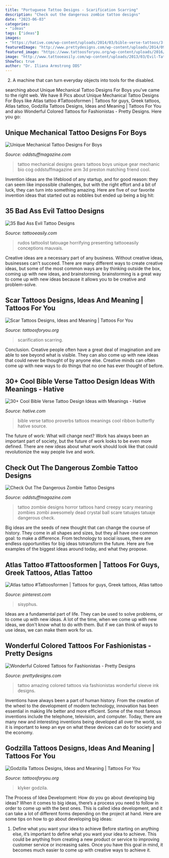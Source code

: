 ```yaml
---
title: "Portuguese Tattoo Designs - Scarification Scarring"
description: "Check out the dangerous zombie tattoo designs"
date: "2023-06-03"
categories:
- "ideas"
tags: ["ideas"]
images:
- "https://hative.com/wp-content/uploads/2014/03/bible-verse-tattoos/3-proverbs-31-25-ribbon-butterfly.jpg"
featuredImage: "http://www.prettydesigns.com/wp-content/uploads/2014/09/Amazing-Colored-Tattoo-for-Men.jpg"
featured_image: "https://www.tattoosforyou.org/wp-content/uploads/2016/02/Godzilla-Tribal-Tattoo.jpg"
image: "http://www.tattooeasily.com/wp-content/uploads/2013/03/Evil-Tattoo-Designs-29.jpg"
ShowToc: true
author: "Dr. Iliana Armstrong DDS"
---
```



2. A machine that can turn everyday objects into tools for the disabled.

	

		
searching about Unique Mechanical Tattoo Designs For Boys you've came to the right web. We have 8 Pics about Unique Mechanical Tattoo Designs For Boys like Atlas tattoo #Tattoosformen | Tattoos for guys, Greek tattoos, Atlas tattoo, Godzilla Tattoos Designs, Ideas and Meaning | Tattoos For You and also Wonderful Colored Tattoos for Fashionistas - Pretty Designs. Here you go:
		
    
## Unique Mechanical Tattoo Designs For Boys

<img loading=lazy src="http://oddstuffmagazine.com/wp-content/uploads/2013/09/Bio-mechanical-Tattoo-17-600x800.jpg" onerror="this.onerror=null;this.src='https://tse1.mm.bing.net/th?id=OIP.Cq8GqEJu2NFrPkgzWhJMCgHaJ4&amp;pid=15.1';" alt="Unique Mechanical Tattoo Designs For Boys">

_Source: oddstuffmagazine.com_

>tattoo mechanical designs gears tattoos boys unique gear mechanic bio cog oddstuffmagazine arm 3d preston matching friend cool. 

	

Invention ideas are the lifeblood of any startup, and for good reason: they can seem like impossible challenges, but with the right effort and a bit of luck, they can turn into something amazing. Here are five of our favorite invention ideas that started out as nobbles but ended up being a big hit:

    
## 35 Bad Ass Evil Tattoo Designs

<img loading=lazy src="http://www.tattooeasily.com/wp-content/uploads/2013/03/Evil-Tattoo-Designs-29.jpg" onerror="this.onerror=null;this.src='https://tse2.mm.bing.net/th?id=OIP._324XhiI3DcbmPl5NyZfcgHaOM&amp;pid=15.1';" alt="35 Bad Ass Evil Tattoo Designs">

_Source: tattooeasily.com_

>rudos tattoolist tatouage horrifying presenting tattooeasily conceptions mauvais. 

	

Creative ideas are a necessary part of any business. Without creative ideas, businesses can't succeed. There are many different ways to create creative ideas, but some of the most common ways are by thinking outside the box, coming up with new ideas, and brainstorming. brainstorming is a great way to come up with new ideas because it allows you to be creative and problem-solve.

    
## Scar Tattoos Designs, Ideas And Meaning | Tattoos For You

<img loading=lazy src="https://www.tattoosforyou.org/wp-content/uploads/2013/11/Tattoo-Scarring-768x1024.jpg" onerror="this.onerror=null;this.src='https://tse2.mm.bing.net/th?id=OIP.8BHlac6xrC0TSrPQMd5XbQHaJ4&amp;pid=15.1';" alt="Scar Tattoos Designs, Ideas and Meaning | Tattoos For You">

_Source: tattoosforyou.org_

>scarification scarring. 

	

Conclusion.
Creative people often have a great deal of imagination and are able to see beyond what is visible. They can also come up with new ideas that could never be thought of by anyone else. Creative minds can often come up with new ways to do things that no one has ever thought of before.

    
## 30+ Cool Bible Verse Tattoo Design Ideas With Meanings - Hative

<img loading=lazy src="https://hative.com/wp-content/uploads/2014/03/bible-verse-tattoos/3-proverbs-31-25-ribbon-butterfly.jpg" onerror="this.onerror=null;this.src='https://tse1.mm.bing.net/th?id=OIP.QeBzK_2EWTBfH109D8p3BgHaJ4&amp;pid=15.1';" alt="30+ Cool Bible Verse Tattoo Design Ideas with Meanings - Hative">

_Source: hative.com_

>bible verse tattoo proverbs tattoos meanings cool ribbon butterfly hative source. 

	

The future of work: What will change next?
Work has always been an important part of society, but the future of work looks to be even more defined. There are new ideas about what work should look like that could revolutionize the way people live and work.

    
## Check Out The Dangerous Zombie Tattoo Designs

<img loading=lazy src="https://oddstuffmagazine.com/wp-content/uploads/2013/08/zombie-tattoo-designs-6-537x800.jpg" onerror="this.onerror=null;this.src='https://tse3.mm.bing.net/th?id=OIP.jFo_T8v1IM3LYWPnaSg7qQHaLC&amp;pid=15.1';" alt="Check Out The Dangerous Zombie Tattoo Designs">

_Source: oddstuffmagazine.com_

>tattoo zombie designs horror tattoos hand creepy scary meaning zombies zombi awesomely dead crystal ball scare tatuajes tatuaje dangerous check. 

	

Big ideas are the seeds of new thought that can change the course of history. They come in all shapes and sizes, but they all have one common goal: to make a difference. From technology to social issues, there are endless opportunities for big ideas totransform the future. Here are five examples of the biggest ideas around today, and what they propose.

    
## Atlas Tattoo #Tattoosformen | Tattoos For Guys, Greek Tattoos, Atlas Tattoo

<img loading=lazy src="https://i.pinimg.com/736x/4b/f1/35/4bf135c16bd9ff65bfc8f0540a84ecb5.jpg" onerror="this.onerror=null;this.src='https://tse2.mm.bing.net/th?id=OIP.t5F7k7Vi80MN4p6JOgdJbQHaNL&amp;pid=15.1';" alt="Atlas tattoo #Tattoosformen | Tattoos for guys, Greek tattoos, Atlas tattoo">

_Source: pinterest.com_

>sisyphus. 

	

Ideas are a fundamental part of life. They can be used to solve problems, or to come up with new ideas. A lot of the time, when we come up with new ideas, we don't know what to do with them. But if we can think of ways to use ideas, we can make them work for us.

    
## Wonderful Colored Tattoos For Fashionistas - Pretty Designs

<img loading=lazy src="http://www.prettydesigns.com/wp-content/uploads/2014/09/Amazing-Colored-Tattoo-for-Men.jpg" onerror="this.onerror=null;this.src='https://tse4.mm.bing.net/th?id=OIP.ZZtABqboai9zkmCt3_UYDwHaNO&amp;pid=15.1';" alt="Wonderful Colored Tattoos for Fashionistas - Pretty Designs">

_Source: prettydesigns.com_

>tattoo amazing colored tattoos via fashionistas wonderful sleeve ink designs. 

	

Inventions have always been a part of human history. From the creation of the wheel to the development of modern technology, innovation has been essential in making life better and more efficient. Some of the most famous inventions include the telephone, television, and computer. Today, there are many new and interesting inventions being developed all over the world, so it is important to keep an eye on what these devices can do for society and the economy.

    
## Godzilla Tattoos Designs, Ideas And Meaning | Tattoos For You

<img loading=lazy src="https://www.tattoosforyou.org/wp-content/uploads/2016/02/Godzilla-Tribal-Tattoo.jpg" onerror="this.onerror=null;this.src='https://tse2.mm.bing.net/th?id=OIP.xCQFhvsG7Oe2vmw7-UtFSAHaJ4&amp;pid=15.1';" alt="Godzilla Tattoos Designs, Ideas and Meaning | Tattoos For You">

_Source: tattoosforyou.org_

>klyker godzila. 

	

The Process of Idea Development: How do you go about developing big ideas?
When it comes to big ideas, there’s a process you need to follow in order to come up with the best ones. This is called idea development, and it can take a lot of different forms depending on the project at hand. Here are some tips on how to go about developing big ideas:
1. Define what you want your idea to achieve 
Before starting on anything else, it’s important to define what you want your idea to achieve. This could be anything from creating a new product or service to improving customer service or increasing sales. Once you have this goal in mind, it becomes much easier to come up with creative ways to achieve it.

